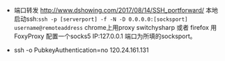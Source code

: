 - 端口转发 http://www.dshowing.com/2017/08/14/SSH_portforward/
 本地启动ssh:``` ssh -p [serverport] -f -N -D 0.0.0.0:[socksport] username@remoteaddress ``` chrome上用proxy switchysharp 或者 firefox 用FoxyProxy 配置一个socks5 IP:127.0.0.1 端口为所填的socksport。

 - ssh -o PubkeyAuthentication=no 120.24.161.131
